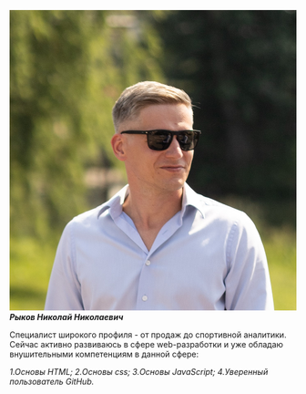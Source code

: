 ![Хозяин страницы](/img/ava.jpg)
***Рыков Николай Николаевич***

Специалист широкого профиля - от продаж до спортивной аналитики.
Сейчас активно развиваюсь в сфере web-разработки и уже обладаю  
внушительными компетенциям в данной сфере:
  
_1.Основы HTML;
2.Основы css;
3.Основы JavaScript;
4.Уверенный пользователь GitHub._